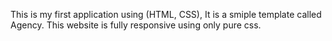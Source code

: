 This is my first application using (HTML, CSS), It is a smiple template called Agency.
This website is fully responsive using only pure css.
